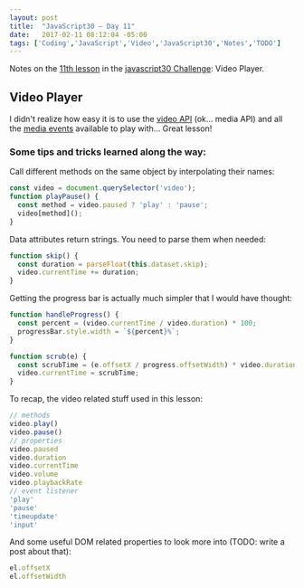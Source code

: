 ```yaml
---
layout: post
title:  "JavaScript30 – Day 11"
date:   2017-02-11 08:12:04 -05:00
tags: ['Coding','JavaScript','Video','JavaScript30','Notes','TODO']
---
```


Notes on the [11th lesson][git] in the [javascript30 Challenge][js30]: Video Player.

## Video Player

I didn't realize how easy it is to use the [video API][v] (ok… media API) and all the [media events][me] available to play with… Great lesson!

### Some tips and tricks learned along the way:

Call different methods on the same object by interpolating their names:

```js
const video = document.querySelector('video');
function playPause() {
  const method = video.paused ? 'play' : 'pause';
  video[method]();
}
```

Data attributes return strings. You need to parse them when needed:

```js
function skip() {
  const duration = parseFloat(this.dataset.skip);
  video.currentTime += duration;
}
```

Getting the progress bar is actually much simpler that I would have thought:

```js
function handleProgress() {
  const percent = (video.currentTime / video.duration) * 100;
  progressBar.style.width = `${percent}%`;
}

function scrub(e) {
  const scrubTime = (e.offsetX / progress.offsetWidth) * video.duration;
  video.currentTime = scrubTime;
}
```

To recap, the video related stuff used in this lesson:

```js
// methods
video.play()
video.pause()
// properties
video.paused
video.duration
video.currentTime
video.volume
video.playbackRate
// event listener
'play'
'pause'
'timeupdate'
'input'
```

And some useful DOM related properties to look more into (TODO: write a post about that):

```js
el.offsetX
el.offsetWidth
```

[js30]:https://javascript30.com
[git]:https://github.com/memoblue/JavaScript30/blob/master/11-video-player/scripts.js

[v]:https://developer.mozilla.org/en-US/docs/Web/API/HTMLMediaElement
[me]:https://developer.mozilla.org/en/docs/Web/Guide/Events/Media_events
